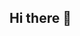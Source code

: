 ## Hi there 👋

<!--
**fernandorrdc/fernandorrdc** is a  _special_ ✨ repository because its `README.md` (this file) appears on your GitHub profile.

✨Fernando Ricardo ✨

Desenvolvedor Front-end e Back-end

Sobre Mim

Sou um desenvolvedor apaixonado por tecnologia, com experiência em desenvolvimento web e mobile. Busco constantemente melhorar minhas habilidades e aprender novas tecnologias.

Habilidades

- Front-end:
- JavaScript (ES6+)
- CSS3
- React
- Back-end:
- PHP
- NodeJs
- MySQL
- MongoDB
- Desenvolvimento Móvel:
- Java (Android Studio)
- iOS (Swift)
- Outras habilidades:
- Desenvolvimento orientado a objeto
- Banco de dados relacional e NoSQL

Projetos

- ADOTESEUPAT
- cLINICAmAISsAUDE
- 

Contato

- Email: fernandorrdc@hotmail.com
- LinkedIn: https://www.linkedin.com/in/fernandorrdc
- instagran: @fernandorrdc

Estou Interessado Em

- Desenvolvimento web e Plataforma Mobile
- Inteligência artificial e machine learning
- Segurança cibernética
- Inovação e empreendedorismo.

Linguagens e Ferramentas

- JavaScript
- Java
- NodeJs
- React
- MySQL
- MongoDB
- Android Studio

Certificações

- [Certificação 1]
- [Certificação 2]

Educação

- Analise de Desenvolvimento sistema ,4º SEMESTRE
- UNIFOR
-ENGENHARIA DE PRODUÇÃO, 9º sEMESTRE 
- unifanor

Experiência

- ⚡EDUCADOR DE INFORMÁTICA - 
	  👯DATA CONTROL - FORTALEZA
	  👯FUTURE WINDOWS
	  👯SOS COMPUTADORES 
	  👯SENAI


- 🔭 I’m currently working on ...
- 🌱 I’m currently learning ...
- 👯 I’m looking to collaborate on ...
- 🤔 I’m looking for help with ...
- 💬 Ask me about ...
- 📫 How to reach me: ...
- 😄 Pronouns: ...
- ⚡ Fun fact: ...
-->
